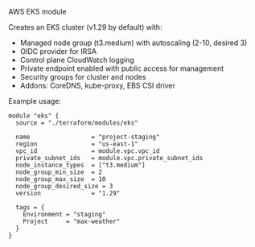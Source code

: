 AWS EKS module

Creates an EKS cluster (v1.29 by default) with:
- Managed node group (t3.medium) with autoscaling (2-10, desired 3)
- OIDC provider for IRSA
- Control plane CloudWatch logging
- Private endpoint enabled with public access for management
- Security groups for cluster and nodes
- Addons: CoreDNS, kube-proxy, EBS CSI driver

Example usage:

```hcl
module "eks" {
  source = "./terraform/modules/eks"

  name                 = "project-staging"
  region               = "us-east-1"
  vpc_id               = module.vpc.vpc_id
  private_subnet_ids   = module.vpc.private_subnet_ids
  node_instance_types  = ["t3.medium"]
  node_group_min_size  = 2
  node_group_max_size  = 10
  node_group_desired_size = 3
  version              = "1.29"

  tags = {
    Environment = "staging"
    Project     = "max-weather"
  }
}
```

